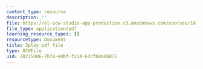 ```yaml
---
content_type: resource
description: ''
file: https://ol-ocw-studio-app-production.s3.amazonaws.com/courses/18-01sc-single-variable-calculus-fall-2010/282359867b78e8bff22463cfb8a6b875_hjZhPczMkL4.pdf
file_type: application/pdf
learning_resource_types: []
resourcetype: Document
title: 3play pdf file
type: OCWFile
uid: 28235986-7b78-e8bf-f224-63cfb8a6b875
---
```

